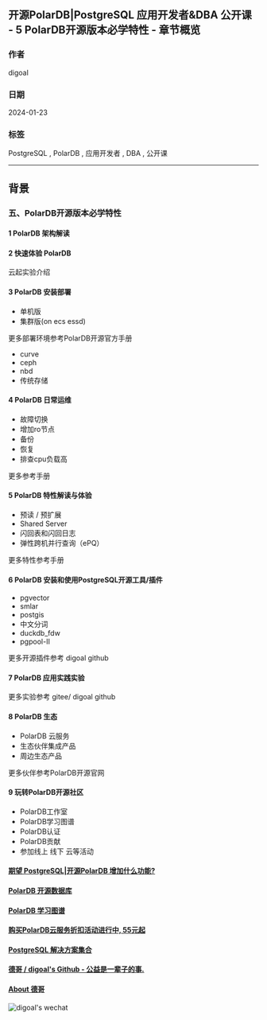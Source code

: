 ## 开源PolarDB|PostgreSQL 应用开发者&DBA 公开课 - 5 PolarDB开源版本必学特性 - 章节概览        
                      
### 作者                      
digoal                      
                      
### 日期                      
2024-01-23                      
                      
### 标签                      
PostgreSQL , PolarDB , 应用开发者 , DBA , 公开课            
                      
----                      
                      
## 背景     
### 五、PolarDB开源版本必学特性    
  
#### 1 PolarDB 架构解读     
  
#### 2 快速体验 PolarDB      
云起实验介绍  
  
#### 3 PolarDB 安装部署  
- 单机版  
- 集群版(on ecs essd)  
  
更多部署环境参考PolarDB开源官方手册  
- curve  
- ceph  
- nbd  
- 传统存储  
  
#### 4 PolarDB 日常运维  
- 故障切换  
- 增加ro节点  
- 备份  
- 恢复  
- 排查cpu负载高  
  
更多参考手册  
  
#### 5 PolarDB 特性解读与体验  
- 预读 / 预扩展  
- Shared Server  
- 闪回表和闪回日志  
- 弹性跨机并行查询（ePQ）  
  
更多特性参考手册  
  
#### 6 PolarDB 安装和使用PostgreSQL开源工具/插件  
- pgvector  
- smlar  
- postgis  
- 中文分词
- duckdb_fdw 
- pgpool-II   
  
更多开源插件参考 digoal github   
  
#### 7 PolarDB 应用实践实验  
  
更多实验参考 gitee/ digoal github   
  
#### 8 PolarDB 生态  
- PolarDB 云服务  
- 生态伙伴集成产品  
- 周边生态产品  
  
更多伙伴参考PolarDB开源官网   
  
#### 9 玩转PolarDB开源社区  
- PolarDB工作室  
- PolarDB学习图谱  
- PolarDB认证  
- PolarDB贡献  
- 参加线上 线下 云等活动  
  
  
  
#### [期望 PostgreSQL|开源PolarDB 增加什么功能?](https://github.com/digoal/blog/issues/76 "269ac3d1c492e938c0191101c7238216")
  
  
#### [PolarDB 开源数据库](https://openpolardb.com/home "57258f76c37864c6e6d23383d05714ea")
  
  
#### [PolarDB 学习图谱](https://www.aliyun.com/database/openpolardb/activity "8642f60e04ed0c814bf9cb9677976bd4")
  
  
#### [购买PolarDB云服务折扣活动进行中, 55元起](https://www.aliyun.com/activity/new/polardb-yunparter?userCode=bsb3t4al "e0495c413bedacabb75ff1e880be465a")
  
  
#### [PostgreSQL 解决方案集合](../201706/20170601_02.md "40cff096e9ed7122c512b35d8561d9c8")
  
  
#### [德哥 / digoal's Github - 公益是一辈子的事.](https://github.com/digoal/blog/blob/master/README.md "22709685feb7cab07d30f30387f0a9ae")
  
  
#### [About 德哥](https://github.com/digoal/blog/blob/master/me/readme.md "a37735981e7704886ffd590565582dd0")
  
  
![digoal's wechat](../pic/digoal_weixin.jpg "f7ad92eeba24523fd47a6e1a0e691b59")
  
